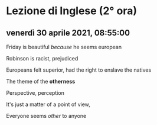 # Lezione di Inglese (2° ora)

## venerdì 30 aprile 2021, 08:55:00


Friday is beautiful *because* he seems european

Robinson is racist, prejudiced

Europeans felt superior, had the right to enslave the natives

The theme of  the **otherness**

Perspective, perception

It's just a matter of a point of view, 

Everyone seems *other* to anyone


<!--stackedit_data:
eyJoaXN0b3J5IjpbMTA4NjI5MTE1OSwxOTU0NTUxMDUxXX0=
-->